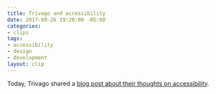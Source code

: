 ```yaml
---
title: Trivago and accessibility
date: 2017-09-26 19:20:00 -05:00
categories:
- clips
tags:
- accessibility
- design
- development
layout: clip
---
```


Today, Trivago shared a [blog post about their thoughts on accessibility](http://tech.trivago.com/2017/09/26/accessibility-at-trivago/).
